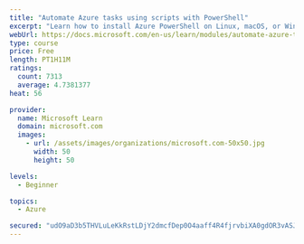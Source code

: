 ```yaml
---
title: "Automate Azure tasks using scripts with PowerShell"
excerpt: "Learn how to install Azure PowerShell on Linux, macOS, or Windows and then connect to Azure and manage your resources."
webUrl: https://docs.microsoft.com/en-us/learn/modules/automate-azure-tasks-with-powershell/
type: course
price: Free
length: PT1H11M
ratings:
  count: 7313
  average: 4.7381377
heat: 56

provider:
  name: Microsoft Learn
  domain: microsoft.com
  images:
    - url: /assets/images/organizations/microsoft.com-50x50.jpg
      width: 50
      height: 50

levels:
  - Beginner

topics:
  - Azure

secured: "udO9aD3b5THVLuLeKkRstLDjY2dmcfDep0O4aaff4R4fjrvbiXA0gdOR3vASJu1uh2GPHP2MYADhNBDtqsLzbgefy0YY4iZ+Ia9bNFFJkayxSfkTJI6VegMSAidgZyt9j7ZO2H/OknrQa4wcgS4IAa0N1ggNfgbf4cTdmBI+4LSqV71RbLB+tyQnam4aic1R9mrFoM63TCWeAFNKjwpIi2+oN00XJKHZWkLSppfzRjE9qbdyi4OICjq416ZNbhWTodlN1MLgVkkj9Ii6L8ltm4Ct16yxcD8ZYd+gMmJre4xL0IxltR0Z2gGCoeliXJBBL9iSAQNSmWAz55VHPtDXlFjsDub5+SlkNZCXxzmQenVbGNUMD0CrJ2IZUb1vql4ZNOFNY4SBJF1uBgrsL4Vg3qucQDYhBlCB+t2BJ1btVmo=;bpDrrPy7kCFhYIgbGYKOjg=="
---
```


